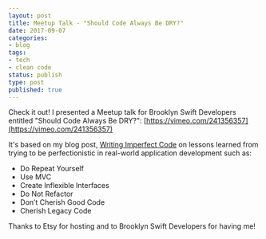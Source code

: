 ```yaml
---
layout: post
title: Meetup Talk - "Should Code Always Be DRY?"
date: 2017-09-07
categories:
- blog
tags:
- tech
- clean code
status: publish
type: post
published: true
---
```


Check it out! I presented a Meetup talk for Brooklyn Swift Developers entitled "Should Code Always Be DRY?": [https://vimeo.com/241356357](https://vimeo.com/241356357)

It's based on my blog post, [Writing Imperfect Code](http://harlankellaway.com/blog/2017/09/06/writing-imperfect-code) on lessons learned from trying to be perfectionistic in real-world application development such as:

* Do Repeat Yourself
* Use MVC
* Create Inflexible Interfaces
* Do Not Refactor
* Don’t Cherish Good Code
* Cherish Legacy Code

Thanks to Etsy for hosting and to Brooklyn Swift Developers for having me!
